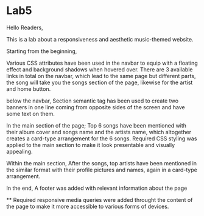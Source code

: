 # Lab5

Hello Readers,

This is a lab about a responsiveness and aesthetic music-themed website. 

Starting from the beginning, 

Various CSS attributes have been used in the navbar to equip with a floating effect and background shadows when hovered over. There are 3 available links in total on the navbar, which lead to the same page but different parts, the song will take you the songs section of the page, likewise for the artist and home button.

below the navbar, 
Section semantic tag has been used to create two banners in one line coming from opposite sides of the screen and have some text on them. 

In the main section of the page;
Top 6 songs have been mentioned with their album cover and songs name and the artists name, which altogether creates a card-type arrangement for the 6 songs. Required CSS styling was applied to the main section to make it look presentable and visually appealing. 

Within the main section,
After the songs, top artists have been mentioned in the similar format with their profile pictures and names, again in a card-type arrangement.

In the end,
A footer was added with relevant information about the page

** Required responsive media queries were added throught the content of the page to make it more accessible to various forms of devices. 
